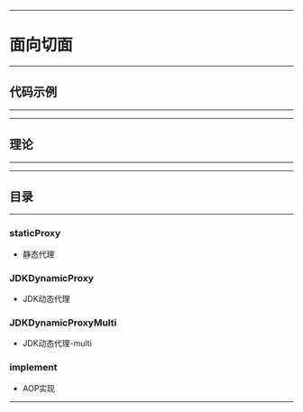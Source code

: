 ------
# 面向切面

------
## 代码示例

------

------
## 理论

------

------
## 目录

------
### staticProxy
- 静态代理
### JDKDynamicProxy
- JDK动态代理
### JDKDynamicProxyMulti
- JDK动态代理-multi
### implement
- AOP实现

------
